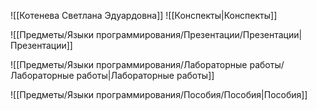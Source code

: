 ![[Котенева Светлана Эдуардовна]]
![[Конспекты|Конспекты]]

![[Предметы/Языки программирования/Презентации/Презентации|Презентации]]

![[Предметы/Языки программирования/Лабораторные работы/Лабораторные работы|Лабораторные работы]]

![[Предметы/Языки программирования/Пособия/Пособия|Пособия]]